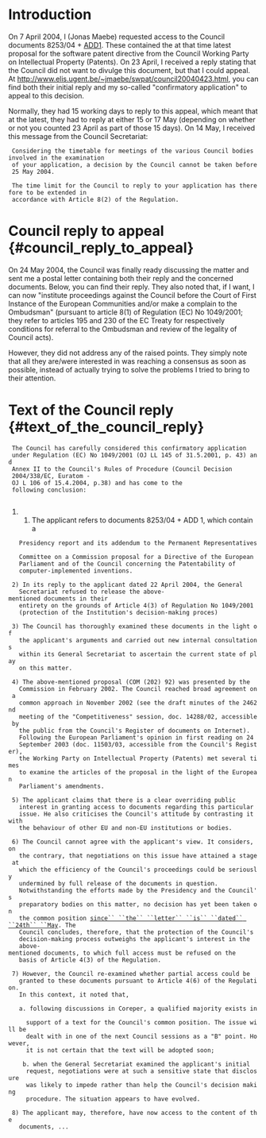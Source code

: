 # Introduction

On 7 April 2004, I (Jonas Maebe) requested access to the Council
documents 8253/04 + [ADD1](ADD1 "wikilink"). These contained the at that
time latest proposal for the software patent directive from the Council
Working Party on Intellectual Property (Patents). On 23 April, I
received a reply stating that the Council did not want to divulge this
document, but that I could appeal. At
<http://www.elis.ugent.be/~jmaebe/swpat/council20040423.html>, you can
find both their initial reply and my so-called \"confirmatory
application\" to appeal to this decision.

Normally, they had 15 working days to reply to this appeal, which meant
that at the latest, they had to reply at either 15 or 17 May (depending
on whether or not you counted 23 April as part of those 15 days). On 14
May, I received this message from the Council Secretariat:

` Considering the timetable for meetings of the various Council bodies involved in the examination`\
` of your application, a decision by the Council cannot be taken before 25 May 2004.`

` The time limit for the Council to reply to your application has therefore to be extended in`\
` accordance with Article 8(2) of the Regulation.`

# Council reply to appeal {#council_reply_to_appeal}

On 24 May 2004, the Council was finally ready discussing the matter and
sent me a postal letter containing both their reply and the concerned
documents. Below, you can find their reply. They also noted that, if I
want, I can now \"institute proceedings against the Council before the
Court of First Instance of the European Communities and/or make a
complain to the Ombudsman\" (pursuant to article 8(1) of Regulation (EC)
No 1049/2001; they refer to articles 195 and 230 of the EC Treaty for
respectively conditions for referral to the Ombudsman and review of the
legality of Council acts).

However, they did not address any of the raised points. They simply note
that all they are/were interested in was reaching a consensus as soon as
possible, instead of actually trying to solve the problems I tried to
bring to their attention.

# Text of the Council reply {#text_of_the_council_reply}

` The Council has carefully considered this confirmatory application `\
` under Regulation (EC) No 1049/2001 (OJ LL 145 of 31.5.2001, p. 43) and `\
` Annex II to the Council's Rules of Procedure (Council Decision `\
` 2004/338/EC, Euratom - OJ L 106 of 15.4.2004, p.38) and has come to the `\
` following conclusion:`\
` `

1.  1.  The applicant refers to documents 8253/04 + ADD 1, which contain
        a

`   Presidency report and its addendum to the Permanent Representatives `\
`   Committee on a Commission proposal for a Directive of the European `\
`   Parliament and of the Council concerning the Patentability of `\
`   computer-implemented inventions.`\
` `\
` 2) In its reply to the applicant dated 22 April 2004, the General `\
`   Secretariat refused to release the above-mentioned documents in their `\
`   entirety on the grounds of Article 4(3) of Regulation No 1049/2001 `\
`   (protection of the Institution's decision-making proces)`\
` `\
` 3) The Council has thoroughly examined these documents in the light of `\
`   the applicant's arguments and carried out new internal consultations `\
`   within its General Secretariat to ascertain the current state of play `\
`   on this matter.`\
` `\
` 4) The above-mentioned proposal (COM (202) 92) was presented by the `\
`   Commission in February 2002. The Council reached broad agreement on a `\
`   common approach in November 2002 (see the draft minutes of the 2462nd `\
`   meeting of the "Competitiveness" session, doc. 14288/02, accessible by `\
`   the public from the Council's Register of documents on Internet). `\
`   Following the European Parliament's opinion in first reading on 24 `\
`   September 2003 (doc. 11503/03, accessible from the Council's Register), `\
`   the Working Party on Intellectual Property (Patents) met several times `\
`   to examine the articles of the proposal in the light of the European `\
`   Parliament's amendments.`\
` `\
` 5) The applicant claims that there is a clear overriding public `\
`   interest in granting access to documents regarding this particular `\
`   issue. He also criticises the Council's attitude by contrasting it with `\
`   the behaviour of other EU and non-EU institutions or bodies.`\
` `\
` 6) The Council cannot agree with the applicant's view. It considers, on `\
`   the contrary, that negotiations on this issue have attained a stage at `\
`   which the efficiency of the Council's proceedings could be seriously `\
`   undermined by full release of the documents in question. `\
`   Notwithstanding the efforts made by the Presidency and the Council's `\
`   preparatory bodies on this matter, no decision has yet been taken on `\
`   the common position `[`since`` ``the`` ``letter`` ``is`` ``dated`` ``24th`` ``May`](strange, "wikilink")`. The `\
`   Council concludes, therefore, that the protection of the Council's `\
`   decision-making process outweighs the applicant's interest in the `\
`   above-mentioned documents, to which full access must be refused on the `\
`   basis of Article 4(3) of the Regulation.`\
` `\
` 7) However, the Council re-examined whether partial access could be `\
`   granted to these documents pursuant to Article 4(6) of the Regulation. `\
`   In this context, it noted that,`\
` `\
`   a. following discussions in Coreper, a qualified majority exists in `\
`     support of a text for the Council's common position. The issue will be `\
`     dealt with in one of the next Council sessions as a "B" point. However, `\
`     it is not certain that the text will be adopted soon;`\
` `\
`    b. when the General Secretariat examined the applicant's initial `\
`     request, negotiations were at such a sensitive state that disclosure `\
`     was likely to impede rather than help the Council's decision making `\
`     procedure. The situation appears to have evolved.`\
` `\
` 8) The applicant may, therefore, have now access to the content of the `\
`   documents, ...`\
` `

